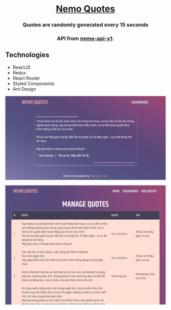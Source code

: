 <a href="https://quotes.anhtuan.info" target="_blank"><h1 align="center">Nemo Quotes</h1></a>

<h3 align="center">Quotes are randomly generated every 15 seconds</h3>
<h3 align="center">API from 
<a href="https://github.com/tuanhngf/nemo-api-v1" target="_blank">nemo-api-v1</a>.</h3>

## Technologies
- ReactJS
- Redux
- React Router
- Styled Components
- Ant Design

[![demo](/public/preview-home.jpg)](https://quotes.anhtuan.info)

[![demo](/public/preview-dashboard.jpg)](https://quotes.anhtuan.info/admin)

